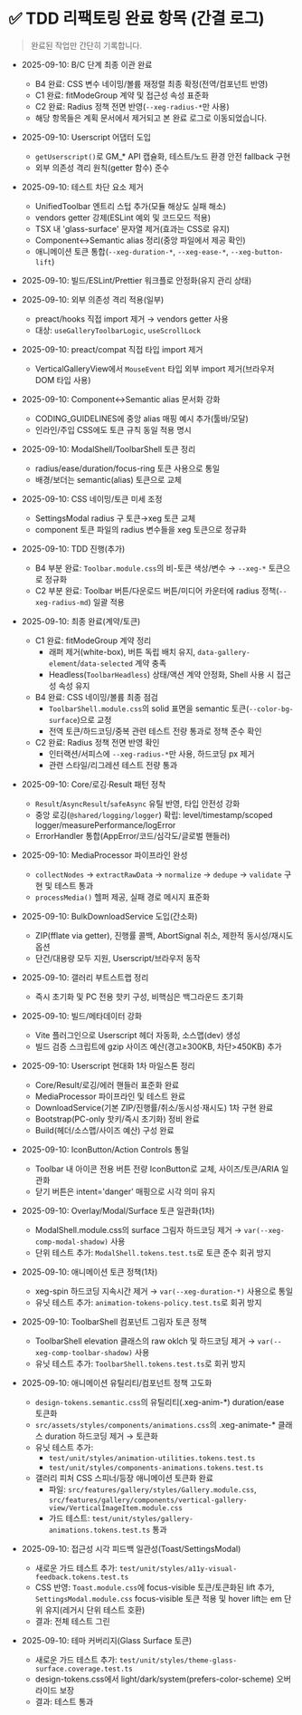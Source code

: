 # ✅ TDD 리팩토링 완료 항목 (간결 로그)

> 완료된 작업만 간단히 기록합니다.

- 2025-09-10: B/C 단계 최종 이관 완료
  - B4 완료: CSS 변수 네이밍/볼륨 재정렬 최종 확정(전역/컴포넌트 반영)
  - C1 완료: fitModeGroup 계약 및 접근성 속성 표준화
  - C2 완료: Radius 정책 전면 반영(`--xeg-radius-*`만 사용)
  - 해당 항목들은 계획 문서에서 제거되고 본 완료 로그로 이동되었습니다.

- 2025-09-10: Userscript 어댑터 도입
  - `getUserscript()`로 GM\_\* API 캡슐화, 테스트/노드 환경 안전 fallback 구현
  - 외부 의존성 격리 원칙(getter 함수) 준수

- 2025-09-10: 테스트 차단 요소 제거
  - UnifiedToolbar 엔트리 스텁 추가(모듈 해상도 실패 해소)
  - vendors getter 강제(ESLint 예외 및 코드모드 적용)
  - TSX 내 'glass-surface' 문자열 제거(효과는 CSS로 유지)
  - Component↔Semantic alias 정리(중앙 파일에서 제공 확인)
  - 애니메이션 토큰 통합(`--xeg-duration-*`, `--xeg-ease-*`,
    `--xeg-button-lift`)

- 2025-09-10: 빌드/ESLint/Prettier 워크플로 안정화(유지 관리 상태)
- 2025-09-10: 외부 의존성 격리 적용(일부)
  - preact/hooks 직접 import 제거 → vendors getter 사용
  - 대상: `useGalleryToolbarLogic`, `useScrollLock`

- 2025-09-10: preact/compat 직접 타입 import 제거
  - VerticalGalleryView에서 `MouseEvent` 타입 외부 import 제거(브라우저 DOM 타입
    사용)

- 2025-09-10: Component↔Semantic alias 문서화 강화
  - CODING_GUIDELINES에 중앙 alias 매핑 예시 추가(툴바/모달)
  - 인라인/주입 CSS에도 토큰 규칙 동일 적용 명시

- 2025-09-10: ModalShell/ToolbarShell 토큰 정리
  - radius/ease/duration/focus-ring 토큰 사용으로 통일
  - 배경/보더는 semantic(alias) 토큰으로 교체

- 2025-09-10: CSS 네이밍/토큰 미세 조정
  - SettingsModal radius 구 토큰→xeg 토큰 교체
  - component 토큰 파일의 radius 변수들을 xeg 토큰으로 정규화

- 2025-09-10: TDD 진행(추가)
  - B4 부분 완료: `Toolbar.module.css`의 비-토큰 색상/변수 → `--xeg-*` 토큰으로
    정규화
  - C2 부분 완료: Toolbar 버튼/다운로드 버튼/미디어 카운터에 radius
    정책(`--xeg-radius-md`) 일괄 적용

- 2025-09-10: 최종 완료(계약/토큰)
  - C1 완료: fitModeGroup 계약 정리
    - 래퍼 제거(white-box), 버튼 독립 배치 유지,
      `data-gallery-element`/`data-selected` 계약 충족
    - Headless(`ToolbarHeadless`) 상태/액션 계약 안정화, Shell 사용 시 접근성
      속성 유지
  - B4 완료: CSS 네이밍/볼륨 최종 점검
    - `ToolbarShell.module.css`의 solid 표면을 semantic
      토큰(`--color-bg-surface`)으로 교정
    - 전역 토큰/하드코딩/중복 관련 테스트 전량 통과로 정책 준수 확인
  - C2 완료: Radius 정책 전면 반영 확인
    - 인터랙션/서피스에 `--xeg-radius-*`만 사용, 하드코딩 px 제거
    - 관련 스타일/리그레션 테스트 전량 통과

- 2025-09-10: Core/로깅·Result 패턴 정착
  - `Result`/`AsyncResult`/`safeAsync` 유틸 반영, 타입 안전성 강화
  - 중앙 로깅(`@shared/logging/logger`) 확립: level/timestamp/scoped
    logger/measurePerformance/logError
  - ErrorHandler 통합(AppError/코드/심각도/글로벌 핸들러)

- 2025-09-10: MediaProcessor 파이프라인 완성
  - `collectNodes` → `extractRawData` → `normalize` → `dedupe` → `validate` 구현
    및 테스트 통과
  - `processMedia()` 헬퍼 제공, 실패 경로 메시지 표준화

- 2025-09-10: BulkDownloadService 도입(간소화)
  - ZIP(fflate via getter), 진행률 콜백, AbortSignal 취소, 제한적 동시성/재시도
    옵션
  - 단건/대용량 모두 지원, Userscript/브라우저 동작

- 2025-09-10: 갤러리 부트스트랩 정리
  - 즉시 초기화 및 PC 전용 핫키 구성, 비핵심은 백그라운드 초기화

- 2025-09-10: 빌드/메타데이터 강화
  - Vite 플러그인으로 Userscript 헤더 자동화, 소스맵(dev) 생성
  - 빌드 검증 스크립트에 gzip 사이즈 예산(경고≥300KB, 차단>450KB) 추가

- 2025-09-10: Userscript 현대화 1차 마일스톤 정리
  - Core/Result/로깅/에러 핸들러 표준화 완료
  - MediaProcessor 파이프라인 및 테스트 완료
  - DownloadService(기본 ZIP/진행률/취소/동시성·재시도) 1차 구현 완료
  - Bootstrap(PC-only 핫키/즉시 초기화) 정비 완료
  - Build(헤더/소스맵/사이즈 예산) 구성 완료

- 2025-09-10: IconButton/Action Controls 통일
  - Toolbar 내 아이콘 전용 버튼 전량 IconButton로 교체, 사이즈/토큰/ARIA 일관화
  - 닫기 버튼은 intent='danger' 매핑으로 시각 의미 유지

- 2025-09-10: Overlay/Modal/Surface 토큰 일관화(1차)
  - ModalShell.module.css의 surface 그림자 하드코딩 제거 →
    `var(--xeg-comp-modal-shadow)` 사용
  - 단위 테스트 추가: `ModalShell.tokens.test.ts`로 토큰 준수 회귀 방지

- 2025-09-10: 애니메이션 토큰 정책(1차)
  - xeg-spin 하드코딩 지속시간 제거 → `var(--xeg-duration-*)` 사용으로 통일
  - 유닛 테스트 추가: `animation-tokens-policy.test.ts`로 회귀 방지

- 2025-09-10: ToolbarShell 컴포넌트 그림자 토큰 정책
  - ToolbarShell elevation 클래스의 raw oklch 및 하드코딩 제거 →
    `var(--xeg-comp-toolbar-shadow)` 사용
  - 유닛 테스트 추가: `ToolbarShell.tokens.test.ts`로 회귀 방지

- 2025-09-10: 애니메이션 유틸리티/컴포넌트 정책 고도화
  - `design-tokens.semantic.css`의 유틸리티(.xeg-anim-\*) duration/ease 토큰화
  - `src/assets/styles/components/animations.css`의 .xeg-animate-\* 클래스
    duration 하드코딩 제거 → 토큰화
  - 유닛 테스트 추가:
    - `test/unit/styles/animation-utilities.tokens.test.ts`
    - `test/unit/styles/components-animations.tokens.test.ts`
  - 갤러리 피처 CSS 스피너/등장 애니메이션 토큰화 완료
    - 파일: `src/features/gallery/styles/Gallery.module.css`,
      `src/features/gallery/components/vertical-gallery-view/VerticalImageItem.module.css`
    - 가드 테스트: `test/unit/styles/gallery-animations.tokens.test.ts` 통과

- 2025-09-10: 접근성 시각 피드백 일관성(Toast/SettingsModal)
  - 새로운 가드 테스트 추가:
    `test/unit/styles/a11y-visual-feedback.tokens.test.ts`
  - CSS 반영: `Toast.module.css`에 focus-visible 토큰/토큰화된 lift 추가,
    `SettingsModal.module.css` focus-visible 토큰 적용 및 hover lift는 em 단위
    유지(레거시 단위 테스트 호환)
  - 결과: 전체 테스트 그린

- 2025-09-10: 테마 커버리지(Glass Surface 토큰)
  - 새로운 가드 테스트 추가:
    `test/unit/styles/theme-glass-surface.coverage.test.ts`
  - design-tokens.css에서 light/dark/system(prefers-color-scheme) 오버라이드
    보장
  - 결과: 테스트 통과
